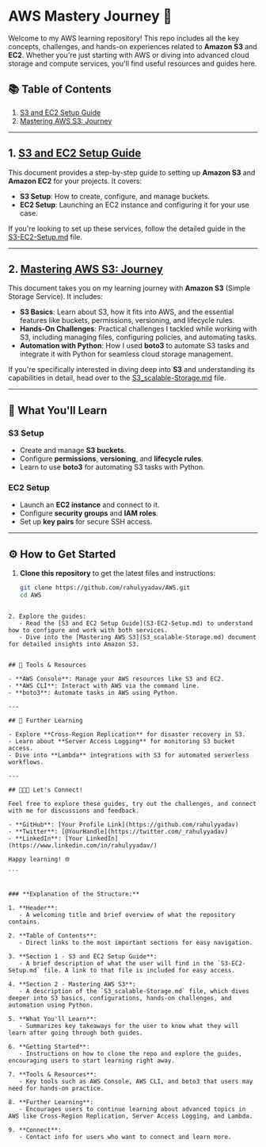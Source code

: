 # AWS Mastery Journey 🚀

Welcome to my AWS learning repository! This repo includes all the key concepts, challenges, and hands-on experiences related to **Amazon S3** and **EC2**. Whether you're just starting with AWS or diving into advanced cloud storage and compute services, you'll find useful resources and guides here.

## 📚 Table of Contents

1. [S3 and EC2 Setup Guide](S3-EC2-Setup.md)
2. [Mastering AWS S3: Journey](S3_scalable-Storage.md)

---

## 1. [S3 and EC2 Setup Guide](S3-EC2-Setup.md)

This document provides a step-by-step guide to setting up **Amazon S3** and **Amazon EC2** for your projects. It covers:

- **S3 Setup**: How to create, configure, and manage buckets.
- **EC2 Setup**: Launching an EC2 instance and configuring it for your use case.

If you're looking to set up these services, follow the detailed guide in the [S3-EC2-Setup.md](S3-EC2-Setup.md) file.

---

## 2. [Mastering AWS S3: Journey](S3_scalable-Storage.md)

This document takes you on my learning journey with **Amazon S3** (Simple Storage Service). It includes:

- **S3 Basics**: Learn about S3, how it fits into AWS, and the essential features like buckets, permissions, versioning, and lifecycle rules.
- **Hands-On Challenges**: Practical challenges I tackled while working with S3, including managing files, configuring policies, and automating tasks.
- **Automation with Python**: How I used **boto3** to automate S3 tasks and integrate it with Python for seamless cloud storage management.

If you're specifically interested in diving deep into **S3** and understanding its capabilities in detail, head over to the [S3_scalable-Storage.md](S3_scalable-Storage.md) file.

---

## 🚀 What You'll Learn

### **S3 Setup**

- Create and manage **S3 buckets**.
- Configure **permissions**, **versioning**, and **lifecycle rules**.
- Learn to use **boto3** for automating S3 tasks with Python.

### **EC2 Setup**

- Launch an **EC2 instance** and connect to it.
- Configure **security groups** and **IAM roles**.
- Set up **key pairs** for secure SSH access.

---

## ⚙️ How to Get Started

1. **Clone this repository** to get the latest files and instructions:
   ```bash
   git clone https://github.com/rahulyyadav/AWS.git
   cd AWS
   ```

````

2. Explore the guides:
   - Read the [S3 and EC2 Setup Guide](S3-EC2-Setup.md) to understand how to configure and work with both services.
   - Dive into the [Mastering AWS S3](S3_scalable-Storage.md) document for detailed insights into Amazon S3.


## 🔧 Tools & Resources

- **AWS Console**: Manage your AWS resources like S3 and EC2.
- **AWS CLI**: Interact with AWS via the command line.
- **boto3**: Automate tasks in AWS using Python.

---

## 📖 Further Learning

- Explore **Cross-Region Replication** for disaster recovery in S3.
- Learn about **Server Access Logging** for monitoring S3 bucket access.
- Dive into **Lambda** integrations with S3 for automated serverless workflows.

---

## 🧑‍🤝‍🧑 Let's Connect!

Feel free to explore these guides, try out the challenges, and connect with me for discussions and feedback.

- **GitHub**: [Your Profile Link](https://github.com/rahulyyadav)
- **Twitter**: [@YourHandle](https://twitter.com/_rahulyyadav)
- **LinkedIn**: [Your LinkedIn](https://www.linkedin.com/in/rahulyyadav/)

Happy learning! 🌐

```


### **Explanation of the Structure:**

1. **Header**:
   - A welcoming title and brief overview of what the repository contains.

2. **Table of Contents**:
   - Direct links to the most important sections for easy navigation.

3. **Section 1 - S3 and EC2 Setup Guide**:
   - A brief description of what the user will find in the `S3-EC2-Setup.md` file. A link to that file is included for easy access.

4. **Section 2 - Mastering AWS S3**:
   - A description of the `S3_scalable-Storage.md` file, which dives deeper into S3 basics, configurations, hands-on challenges, and automation using Python.

5. **What You'll Learn**:
   - Summarizes key takeaways for the user to know what they will learn after going through both guides.

6. **Getting Started**:
   - Instructions on how to clone the repo and explore the guides, encouraging users to start learning right away.

7. **Tools & Resources**:
   - Key tools such as AWS Console, AWS CLI, and boto3 that users may need for hands-on practice.

8. **Further Learning**:
   - Encourages users to continue learning about advanced topics in AWS like Cross-Region Replication, Server Access Logging, and Lambda.

9. **Connect**:
   - Contact info for users who want to connect and learn more.


````
